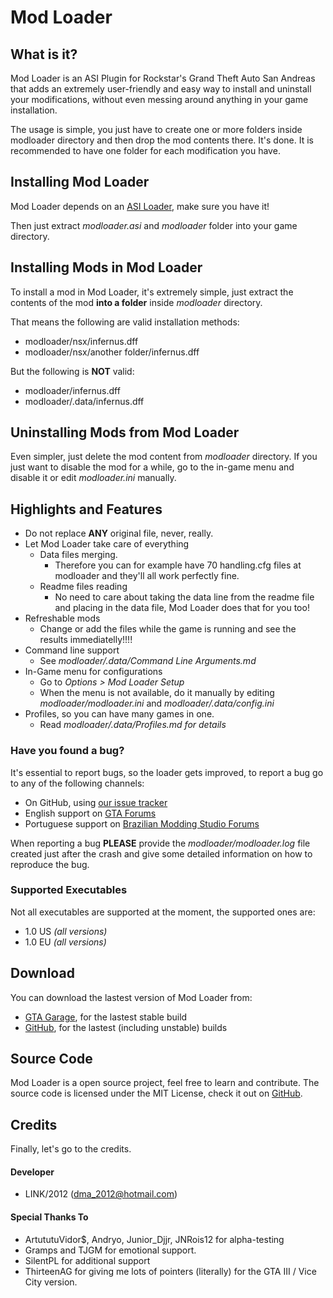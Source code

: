 Mod Loader
==================

## What is it?

Mod Loader is an ASI Plugin for Rockstar's Grand Theft Auto San Andreas that adds an extremely user-friendly and easy way to install and uninstall your modifications, without even messing around anything in your game installation.

The usage is simple, you just have to create one or more folders inside modloader directory and then drop the mod contents there. It's done.
It is recommended to have one folder for each modification you have.

## Installing Mod Loader

Mod Loader depends on an [ASI Loader](http://www.gtagarage.com/mods/show.php?id=21709), make sure you have it!

Then just extract *modloader.asi* and *modloader* folder into your game directory.

## Installing Mods in Mod Loader

To install a mod in Mod Loader, it's extremely simple, just extract the contents of the mod **into a folder** inside *modloader* directory.

That means the following are valid installation methods:

 + modloader/nsx/infernus.dff
 + modloader/nsx/another folder/infernus.dff

But the following is **NOT** valid:

 - modloader/infernus.dff 
 - modloader/.data/infernus.dff


## Uninstalling Mods from Mod Loader

Even simpler, just delete the mod content from *modloader* directory.
If you just want to disable the mod for a while, go to the in-game menu and disable it or edit *modloader.ini* manually. 

## Highlights and Features

- Do not replace **ANY** original file, never, really.
- Let Mod Loader take care of everything
    + Data files merging.
        * Therefore you can for example have 70 handling.cfg files at modloader and they'll all work perfectly fine.
    + Readme files reading
        * No need to care about taking the data line from the readme file and placing in the data file, Mod Loader does that for you too!
- Refreshable mods
    + Change or add the files while the game is running and see the results immediatelly!!!!
- Command line support
    + See *modloader/.data/Command Line Arguments.md*
- In-Game menu for configurations
    + Go to *Options > Mod Loader Setup*
    + When the menu is not available, do it manually by editing *modloader/modloader.ini* and *modloader/.data/config.ini*
- Profiles, so you can have many games in one.
    + Read *modloader/.data/Profiles.md for details*

### Have you found a bug?

It's essential to report bugs, so the loader gets improved, to report a bug go to any of the following channels:

 * On GitHub, using [our issue tracker](https://github.com/thelink2012/sa-modloader/issues)
 * English support on [GTA Forums](http://gtaforums.com/topic/669520-sarel-mod-loader/)
 * Portuguese support on [Brazilian Modding Studio Forums](http://brmodstudio.forumeiros.com/t3591-mod-loader-topico-oficial)

When reporting a bug **PLEASE** provide the *modloader/modloader.log* file created just after the crash and give some detailed information on how to reproduce the bug.

### Supported Executables

Not all executables are supported at the moment, the supported ones are:

 + 1.0 US *(all versions)*
 + 1.0 EU *(all versions)*

## Download

You can download the lastest version of Mod Loader from:

 * [GTA Garage](http://www.gtagarage.com/mods/show.php?id=25377), for the lastest stable build
 * [GitHub](https://github.com/thelink2012/modloader/releases), for the lastest (including unstable) builds

## Source Code

Mod Loader is a open source project, feel free to learn and contribute.
The source code is licensed under the MIT License, check it out on [GitHub](https://github.com/thelink2012/modloader/).

## Credits

Finally, let's go to the credits.

#### Developer
  * LINK/2012 (<dma_2012@hotmail.com>)

#### Special Thanks To
  * ArtututuVidor$, Andryo, Junior_Djjr, JNRois12 for alpha-testing
  * Gramps and TJGM for emotional support.
  * SilentPL for additional support
  * ThirteenAG for giving me lots of pointers (literally) for the GTA III / Vice City version.
